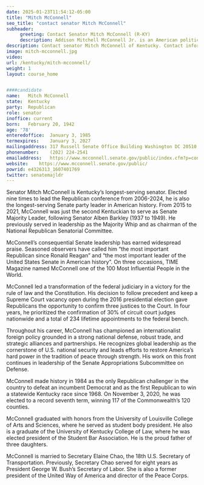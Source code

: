 ```yaml
---
date: 2025-01-23T11:54:12-05:00
title: "Mitch McConnell"
seo_title: "contact senator Mitch McConnell"
subheader:
     greeting: Contact Senator Mitch McConnell (R-KY)
     description: Addison Mitchell McConnell Jr. is an American politician currently serving as Kentucky's senior United States senator and as Senate majority leader.
description: Contact senator Mitch McConnell of Kentucky. Contact information for Mitch McConnell includes email address, phone number, and mailing address.
image: mitch-mcconnell.jpg
video: 
url: /kentucky/mitch-mcconnell/
weight: 1
layout: course_home


####candidate
name:	Mitch McConnell
state:	Kentucky
party:	Republican
role: senator
inoffice: current
born:	February 20, 1942
age: '78'
enteredoffice:	January 3, 1985
termexpires:	January 3, 2027
mailingaddress:	317 Russell Senate Office Building Washington DC 20510
phonenumber:	(202) 224-2541
emailaddress:	https://www.mcconnell.senate.gov/public/index.cfm?p=contact
website:	https://www.mcconnell.senate.gov/public/
powrid: e4326313_1607401769
twitter: senatemajldr
---
```


Senator Mitch McConnell is Kentucky’s longest-serving senator. Elected nine times to lead the Republican conference from 2006-2024, he is also the longest-serving Senate party leader in American history. From 2015 to 2021, McConnell was just the second Kentuckian to serve as Senate Majority Leader, following Senator Alben Barkley (1937 to 1949). He previously served in leadership as the Majority Whip and as chairman of the National Republican Senatorial Committee.

McConnell’s consequential Senate leadership has earned widespread praise. Seasoned observers have called him “the most important Republican since Ronald Reagan” and “the most important leader of the United States Senate in American history”. On three occasions, TIME Magazine named McConnell one of the 100 Most Influential People in the World.

McConnell led a transformation of the federal judiciary in a victory for the rule of law and the Constitution. His decision to follow precedent and keep a Supreme Court vacancy open during the 2016 presidential election gave Republicans the opportunity to confirm three justices to the Court. In four years, he prioritized the confirmation of 30% of circuit court judges nationwide and a total of 234 lifetime appointments to the federal bench.

Throughout his career, McConnell has championed an internationalist foreign policy grounded in a strong national defense, robust trade, and strategic alliances and partnerships. He recognizes global leadership as the cornerstone of U.S. national security and leads efforts to restore America’s hard power in the tradition of peace through strength. His work on this front continues in leadership of the Senate Appropriations Subcommittee on Defense.

McConnell made history in 1984 as the only Republican challenger in the country to defeat an incumbent Democrat and as the first Republican to win a statewide Kentucky race since 1968. On November 3, 2020, he was elected to a record seventh term, winning 117 of the Commonwealth’s 120 counties.

McConnell graduated with honors from the University of Louisville College of Arts and Sciences, where he served as student body president. He also is a graduate of the University of Kentucky College of Law, where he was elected president of the Student Bar Association. He is the proud father of three daughters.

McConnell is married to Secretary Elaine Chao, the 18th U.S. Secretary of Transportation. Previously, Secretary Chao served for eight years as President George W. Bush’s Secretary of Labor. She is also a former president of the United Way of America and director of the Peace Corps.